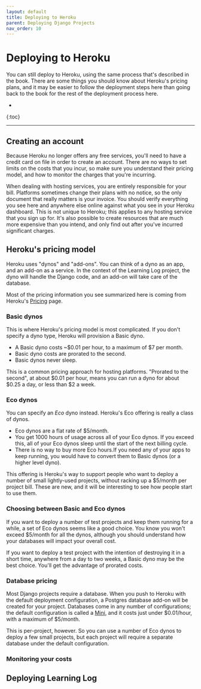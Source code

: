 ```yaml
---
layout: default
title: Deploying to Heroku
parent: Deploying Django Projects
nav_order: 10
---
```


# Deploying to Heroku

You can still deploy to Heroku, using the same process that's described in the book. There are some things you should know about Heroku's pricing plans, and it may be easier to follow the deployment steps here than going back to the book for the rest of the deployment process here.

* 
{:toc}

---

## Creating an account

Because Heroku no longer offers any free services, you'll need to have a credit card on file in order to create an account. There are no ways to set limits on the costs that you incur, so make sure you understand their pricing model, and how to monitor the charges that you're incurring.

When dealing with hosting services, you are entirely responsible for your bill. Platforms sometimes change their plans with no notice, so the only document that really matters is your invoice. You should verify everything you see here and anywhere else online against what you see in your Heroku dashboard. This is not unique to Heroku; this applies to any hosting service that you sign up for. It's also possible to create resources that are much more expensive than you intend, and only find out after you've incurred significant charges.

## Heroku's pricing model

Heroku uses "dynos" and "add-ons". You can think of a dyno as an app, and an add-on as a service. In the context of the Learning Log project, the dyno will handle the Django code, and an add-on will take care of the database.

Most of the pricing information you see summarized here is coming from Heroku's [Pricing](https://www.heroku.com/pricing) page.

### Basic dynos

This is where Heroku's pricing model is most complicated. If you don't specify a dyno type, Heroku will provision a Basic dyno.
- A Basic dyno costs \~$0.01 per hour, to a maximum of $7 per month.
- Basic dyno costs are prorated to the second.
- Basic dynos never sleep.

This is a common pricing approach for hosting platforms. "Prorated to the second", at about $0.01 per hour, means you can run a dyno for about $0.25 a day, or less than $2 a week.

### Eco dynos

You can specify an *Eco* dyno instead. Heroku's Eco offering is really a class of dynos.
- Eco dynos are a flat rate of $5/month.
- You get 1000 hours of usage across all of your Eco dynos. If you exceed this, all of your Eco dynos sleep until the start of the next billing cycle.
- There is no way to buy more Eco hours.If you need any of your apps to keep running, you would have to convert them to Basic dynos (or a higher level dyno).

This offering is Heroku's way to support people who want to deploy a number of small lightly-used projects, without racking up a $5/month per project bill. These are new, and it will be interesting to see how people start to use them.

### Choosing between Basic and Eco dynos

If you want to deploy a number of test projects and keep them running for a while, a set of Eco dynos seems like a good choice. You know you won't exceed $5/month for all the dynos, although you should understand how your databases will impact your overall cost.

If you want to deploy a test project with the intention of destroying it in a short time, anywhere from a day to two weeks, a Basic dyno may be the best choice. You'll get the advantage of prorated costs.


### Database pricing

Most Django projects require a database. When you push to Heroku with the default deployment configuration, a Postgres database add-on will be created for your project. Databases come in any number of configurations; the default configuration is called a [Mini](https://elements.heroku.com/addons/heroku-postgresql), and it costs just under $0.01/hour, with a maximum of $5/month.

This is per-project, however. So you can use a number of Eco dynos to deploy a few small projects, but each project will require a separate database under the default configuration.

### Monitoring your costs

## Deploying Learning Log